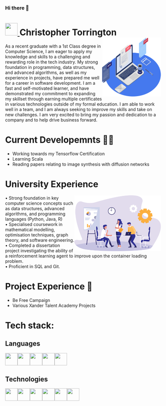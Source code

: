 ### Hi there 👋

<!--
**ctorrington/ctorrington** is a ✨ _special_ ✨ repository because its `README.md` (this file) appears on your GitHub profile.

Here are some ideas to get you started:

- 🔭 I’m currently working on ...
- 🌱 I’m currently learning ...
- 👯 I’m looking to collaborate on ...
- 🤔 I’m looking for help with ...
- 💬 Ask me about ...
- 📫 How to reach me: ...
- 😄 Pronouns: ...
- ⚡ Fun fact: ...
-->


<h1>
	<a href = "https://www.linkedin.com/in/christopher-torrington/">
		<img src="https://cdn.jsdelivr.net/gh/devicons/devicon/icons/linkedin/linkedin-original.svg" width = 40 height = 40/>
	</a>
	Christopher Torrington
	<img src = "https://github.com/ctorrington/ctorrington/blob/main/images/github%20image%201.png" width = 190 height = 190 align = right>
</h1>
 
As a recent graduate with a 1st Class degree in Computer Science, I am eager to apply my knowledge and skills to a challenging and rewarding role in the tech industry. My strong foundation in programming, data structures, and advanced algorithms, as well as my experience in projects, have prepared me well for a career in software development. I am a fast and self-motivated learner, and have demonstrated my commitment to expanding my skillset through earning multiple certificates in various technologies outside of my formal education. I am able to work well in a team, and I am always seeking to improve my skills and take on new challenges. I am very excited to bring my passion and dedication to a company and to help drive business forward.

# Current Developemnts 🧗‍♀️
 - Working towards my Tensorflow Certification
 - Learning Scala
 - Reading papers relating to image synthesis with diffusion networks

# University Experience
<p>
<img src = "https://github.com/ctorrington/ctorrington/blob/main/images/github%20image%202.png" width = 280 height = 180 align = "right">
• Strong foundation in key computer science concepts such as data structures, advanced algorithms, and programming languages (Python, Java, R)<br/>
• Specialised coursework in mathematical modelling, optimisation techniques, graph theory, and software engineering.<br/>
• Completed a dissertation project investigating the ability of a reinforcement learning agent to improve upon the container loading problem.<br/>
• Proficient in SQL and Git.
</p>

# Project Experience 🍰
- Be Free Campaign
- Various Xander Talent Academy Projects

# Tech stack:
## Languages
<img src="https://cdn.jsdelivr.net/gh/devicons/devicon/icons/python/python-original-wordmark.svg" width = 40 height = 40 /><img src="https://cdn.jsdelivr.net/gh/devicons/devicon/icons/javascript/javascript-plain.svg" width = 40 height = 40 /><img src="https://cdn.jsdelivr.net/gh/devicons/devicon/icons/unix/unix-original.svg" width = 40 height = 40 /><img src="https://cdn.jsdelivr.net/gh/devicons/devicon/icons/java/java-original-wordmark.svg" width = 40 height = 40 /><img src="https://cdn.jsdelivr.net/gh/devicons/devicon/icons/r/r-original.svg" width = 40 height = 40 />

## Technologies
<img src="https://cdn.jsdelivr.net/gh/devicons/devicon/icons/tensorflow/tensorflow-original.svg" width = 40 height = 40 /><img src="https://cdn.jsdelivr.net/gh/devicons/devicon/icons/mysql/mysql-plain-wordmark.svg" width = 40 height = 40 /><img src="https://cdn.jsdelivr.net/gh/devicons/devicon/icons/git/git-original.svg" width = 40 height = 40 /><img src="https://cdn.jsdelivr.net/gh/devicons/devicon/icons/docker/docker-original-wordmark.svg" width = 40 height = 40 /><img src="https://cdn.jsdelivr.net/gh/devicons/devicon/icons/react/react-original-wordmark.svg" width = 40 height = 40 /><img src="https://cdn.jsdelivr.net/gh/devicons/devicon/icons/django/django-plain-wordmark.svg" width = 40 height = 40 />


























